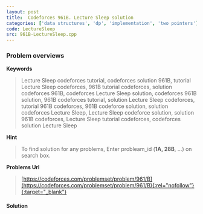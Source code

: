 ```yaml
---
layout: post
title:  Codeforces 961B. Lecture Sleep solution
categories: ['data structures', 'dp', 'implementation', 'two pointers']
code: LectureSleep
src: 961B-LectureSleep.cpp
---
```

### **Problem overviews**

**Keywords**
> Lecture Sleep codeforces tutorial, codeforces solution 961B, tutorial Lecture Sleep codeforces, 961B tutorial codeforces, solution codeforces 961B, codeforces Lecture Sleep solution, codeforces 961B solution, 961B codeforces tutorial, solution Lecture Sleep codeforces, tutorial 961B codeforces, 961B codeforce solution, solution codeforces Lecture Sleep, Lecture Sleep codeforce solution, solution 961B codeforces, Lecture Sleep tutorial codeforces, codeforces solution Lecture Sleep

**Hint**
> To find solution for any problems, Enter probleam_id (**1A, 28B**, ...) on search box. 

**Problems Url**
> [https://codeforces.com/problemset/problem/961/B](https://codeforces.com/problemset/problem/961/B){:rel="nofollow"}{:target="_blank"}

#### **Solution**



